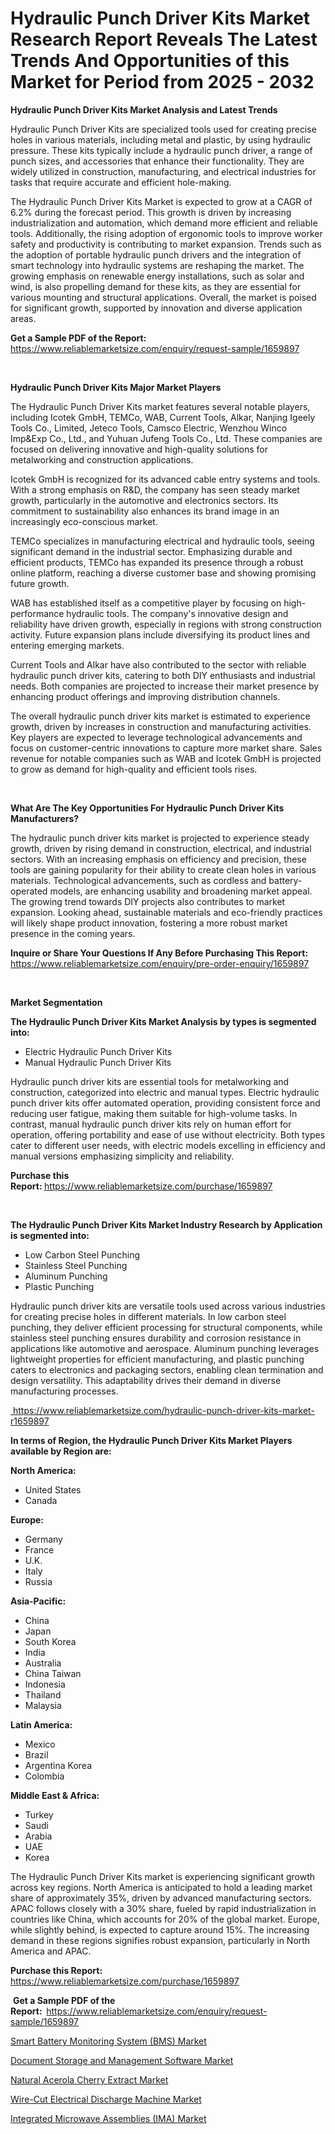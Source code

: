 <p><h1>Hydraulic Punch Driver Kits Market Research Report Reveals The Latest Trends And Opportunities of this Market for Period from 2025 - 2032</h1></p><p><strong>Hydraulic Punch Driver Kits Market Analysis and Latest Trends</strong></p>
<p><p>Hydraulic Punch Driver Kits are specialized tools used for creating precise holes in various materials, including metal and plastic, by using hydraulic pressure. These kits typically include a hydraulic punch driver, a range of punch sizes, and accessories that enhance their functionality. They are widely utilized in construction, manufacturing, and electrical industries for tasks that require accurate and efficient hole-making.</p><p>The Hydraulic Punch Driver Kits Market is expected to grow at a CAGR of 6.2% during the forecast period. This growth is driven by increasing industrialization and automation, which demand more efficient and reliable tools. Additionally, the rising adoption of ergonomic tools to improve worker safety and productivity is contributing to market expansion. Trends such as the adoption of portable hydraulic punch drivers and the integration of smart technology into hydraulic systems are reshaping the market. The growing emphasis on renewable energy installations, such as solar and wind, is also propelling demand for these kits, as they are essential for various mounting and structural applications. Overall, the market is poised for significant growth, supported by innovation and diverse application areas.</p></p>
<p><strong>Get a Sample PDF of the Report:&nbsp;</strong> <a href="https://www.reliablemarketsize.com/enquiry/request-sample/1659897?utm_campaign=1131&utm_medium=2&utm_source=Github&utm_content=ia&utm_term=29032025&utm_id=hydraulic-punch-driver-kits">https://www.reliablemarketsize.com/enquiry/request-sample/1659897</a></p>
<p>&nbsp;</p>
<p><strong>Hydraulic Punch Driver Kits Major Market Players</strong></p>
<p><p>The Hydraulic Punch Driver Kits market features several notable players, including Icotek GmbH, TEMCo, WAB, Current Tools, Alkar, Nanjing Igeely Tools Co., Limited, Jeteco Tools, Camsco Electric, Wenzhou Winco Imp&Exp Co., Ltd., and Yuhuan Jufeng Tools Co., Ltd. These companies are focused on delivering innovative and high-quality solutions for metalworking and construction applications.</p><p>Icotek GmbH is recognized for its advanced cable entry systems and tools. With a strong emphasis on R&D, the company has seen steady market growth, particularly in the automotive and electronics sectors. Its commitment to sustainability also enhances its brand image in an increasingly eco-conscious market.</p><p>TEMCo specializes in manufacturing electrical and hydraulic tools, seeing significant demand in the industrial sector. Emphasizing durable and efficient products, TEMCo has expanded its presence through a robust online platform, reaching a diverse customer base and showing promising future growth.</p><p>WAB has established itself as a competitive player by focusing on high-performance hydraulic tools. The company's innovative design and reliability have driven growth, especially in regions with strong construction activity. Future expansion plans include diversifying its product lines and entering emerging markets.</p><p>Current Tools and Alkar have also contributed to the sector with reliable hydraulic punch driver kits, catering to both DIY enthusiasts and industrial needs. Both companies are projected to increase their market presence by enhancing product offerings and improving distribution channels.</p><p>The overall hydraulic punch driver kits market is estimated to experience growth, driven by increases in construction and manufacturing activities. Key players are expected to leverage technological advancements and focus on customer-centric innovations to capture more market share. Sales revenue for notable companies such as WAB and Icotek GmbH is projected to grow as demand for high-quality and efficient tools rises.</p></p>
<p>&nbsp;</p>
<p><strong>What Are The Key Opportunities For Hydraulic Punch Driver Kits Manufacturers?</strong></p>
<p><p>The hydraulic punch driver kits market is projected to experience steady growth, driven by rising demand in construction, electrical, and industrial sectors. With an increasing emphasis on efficiency and precision, these tools are gaining popularity for their ability to create clean holes in various materials. Technological advancements, such as cordless and battery-operated models, are enhancing usability and broadening market appeal. The growing trend towards DIY projects also contributes to market expansion. Looking ahead, sustainable materials and eco-friendly practices will likely shape product innovation, fostering a more robust market presence in the coming years.</p></p>
<p><strong>Inquire or Share Your Questions If Any Before Purchasing This Report:</strong> <a href="https://www.reliablemarketsize.com/enquiry/pre-order-enquiry/1659897?utm_campaign=1131&utm_medium=2&utm_source=Github&utm_content=ia&utm_term=29032025&utm_id=hydraulic-punch-driver-kits">https://www.reliablemarketsize.com/enquiry/pre-order-enquiry/1659897</a></p>
<p>&nbsp;</p>
<p><strong>Market Segmentation</strong></p>
<p><strong>The Hydraulic Punch Driver Kits Market Analysis by types is segmented into:</strong></p>
<p><ul><li>Electric Hydraulic Punch Driver Kits</li><li>Manual Hydraulic Punch Driver Kits</li></ul></p>
<p><p>Hydraulic punch driver kits are essential tools for metalworking and construction, categorized into electric and manual types. Electric hydraulic punch driver kits offer automated operation, providing consistent force and reducing user fatigue, making them suitable for high-volume tasks. In contrast, manual hydraulic punch driver kits rely on human effort for operation, offering portability and ease of use without electricity. Both types cater to different user needs, with electric models excelling in efficiency and manual versions emphasizing simplicity and reliability.</p></p>
<p><strong>Purchase this Report:&nbsp;</strong><a href="https://www.reliablemarketsize.com/purchase/1659897?utm_campaign=1131&utm_medium=2&utm_source=Github&utm_content=ia&utm_term=29032025&utm_id=hydraulic-punch-driver-kits">https://www.reliablemarketsize.com/purchase/1659897</a></p>
<p>&nbsp;</p>
<p><strong>The Hydraulic Punch Driver Kits Market Industry Research by Application is segmented into:</strong></p>
<p><ul><li>Low Carbon Steel Punching</li><li>Stainless Steel Punching</li><li>Aluminum Punching</li><li>Plastic Punching</li></ul></p>
<p><p>Hydraulic punch driver kits are versatile tools used across various industries for creating precise holes in different materials. In low carbon steel punching, they deliver efficient processing for structural components, while stainless steel punching ensures durability and corrosion resistance in applications like automotive and aerospace. Aluminum punching leverages lightweight properties for efficient manufacturing, and plastic punching caters to electronics and packaging sectors, enabling clean termination and design versatility. This adaptability drives their demand in diverse manufacturing processes.</p></p>
<p><a href="https://www.reliablemarketsize.com/hydraulic-punch-driver-kits-market-r1659897?utm_campaign=1131&utm_medium=2&utm_source=Github&utm_content=ia&utm_term=29032025&utm_id=hydraulic-punch-driver-kits">&nbsp;https://www.reliablemarketsize.com/hydraulic-punch-driver-kits-market-r1659897</a></p>
<p><strong>In terms of Region, the Hydraulic Punch Driver Kits Market Players available by Region are:</strong></p>
<p>
    <p> <strong> North America: </strong>
        <ul>
            <li>United States</li>
            <li>Canada</li>
        </ul>
        </p> 
    <p> <strong> Europe: </strong>
        <ul>
            <li>Germany</li>
            <li>France</li>
            <li>U.K.</li>
            <li>Italy</li>
            <li>Russia</li>
        </ul>
        </p> 
    <p> <strong> Asia-Pacific: </strong>
        <ul>
            <li>China</li>
            <li>Japan</li>
            <li>South Korea</li>
            <li>India</li>
            <li>Australia</li>
            <li>China Taiwan</li>
            <li>Indonesia</li>
            <li>Thailand</li>
            <li>Malaysia</li>
        </ul>
        </p> 
    <p> <strong> Latin America: </strong>
        <ul>
            <li>Mexico</li>
            <li>Brazil</li>
            <li>Argentina Korea</li>
            <li>Colombia</li>
        </ul>
        </p> 
    <p> <strong> Middle East & Africa: </strong>
        <ul>
            <li>Turkey</li>
            <li>Saudi</li>
            <li>Arabia</li>
            <li>UAE</li>
            <li>Korea</li>
        </ul>
    </p>
    </p>
<p><p>The Hydraulic Punch Driver Kits market is experiencing significant growth across key regions. North America is anticipated to hold a leading market share of approximately 35%, driven by advanced manufacturing sectors. APAC follows closely with a 30% share, fueled by rapid industrialization in countries like China, which accounts for 20% of the global market. Europe, while slightly behind, is expected to capture around 15%. The increasing demand in these regions signifies robust expansion, particularly in North America and APAC.</p></p>
<p><strong>Purchase this Report: </strong><a href="https://www.reliablemarketsize.com/purchase/1659897?utm_campaign=1131&utm_medium=2&utm_source=Github&utm_content=ia&utm_term=29032025&utm_id=hydraulic-punch-driver-kits">https://www.reliablemarketsize.com/purchase/1659897</a></p>
<p>&nbsp;<strong>Get a Sample PDF of the Report:&nbsp;&nbsp;</strong><a href="https://www.reliablemarketsize.com/enquiry/request-sample/1659897?utm_campaign=1131&utm_medium=2&utm_source=Github&utm_content=ia&utm_term=29032025&utm_id=hydraulic-punch-driver-kits">https://www.reliablemarketsize.com/enquiry/request-sample/1659897</a></p>
<p><strong></strong></p>
<p><p><a href="https://github.com/leptouwrites/Market-Research-Report-List-1/blob/main/smart-battery-monitoring-system-bms-market.md?utm_campaign=1131&utm_medium=2&utm_source=Github&utm_content=ia&utm_term=29032025&utm_id=hydraulic-punch-driver-kits">Smart Battery Monitoring System (BMS) Market</a></p><p><a href="https://github.com/ekerswenzlb0/Market-Research-Report-List-1/blob/main/document-storage-and-management-software-market.md?utm_campaign=1131&utm_medium=2&utm_source=Github&utm_content=ia&utm_term=29032025&utm_id=hydraulic-punch-driver-kits">Document Storage and Management Software Market</a></p><p><a href="https://github.com/colloerrinbp/Market-Research-Report-List-1/blob/main/natural-acerola-cherry-extract-market.md?utm_campaign=1131&utm_medium=2&utm_source=Github&utm_content=ia&utm_term=29032025&utm_id=hydraulic-punch-driver-kits">Natural Acerola Cherry Extract Market</a></p><p><a href="https://github.com/sphaabrose/Market-Research-Report-List-1/blob/main/wire-cut-electrical-discharge-machine-market.md?utm_campaign=1131&utm_medium=2&utm_source=Github&utm_content=ia&utm_term=29032025&utm_id=hydraulic-punch-driver-kits">Wire-Cut Electrical Discharge Machine Market</a></p><p><a href="https://github.com/bhatttutty2p/Market-Research-Report-List-1/blob/main/integrated-microwave-assemblies-ima-market.md?utm_campaign=1131&utm_medium=2&utm_source=Github&utm_content=ia&utm_term=29032025&utm_id=hydraulic-punch-driver-kits">Integrated Microwave Assemblies (IMA) Market</a></p></p>